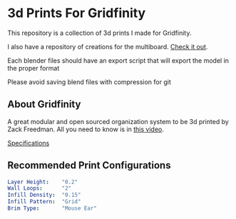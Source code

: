 # 3d Prints For Gridfinity

This repository is a collection of 3d prints I made for Gridfinity.

I also have a repository of creations for the multiboard. [Check it out](https://github.com/Apollo-Roboto/3d_prints_multiboard/).

Each blender files should have an export script that will export the model in the proper format

Please avoid saving blend files with compression for git

## About Gridfinity

A great modular and open sourced organization system to be 3d printed by Zack Freedman. All you need to know is in [this video](https://youtu.be/ra_9zU-mnl8).

[Specifications](https://gridfinity.xyz/specification/)

## Recommended Print Configurations

```yaml
Layer Height:    "0.2"
Wall Loops:      "2"
Infill Density:  "0.15"
Infill Pattern:  "Grid"
Brim Type:       "Mouse Ear"
```
